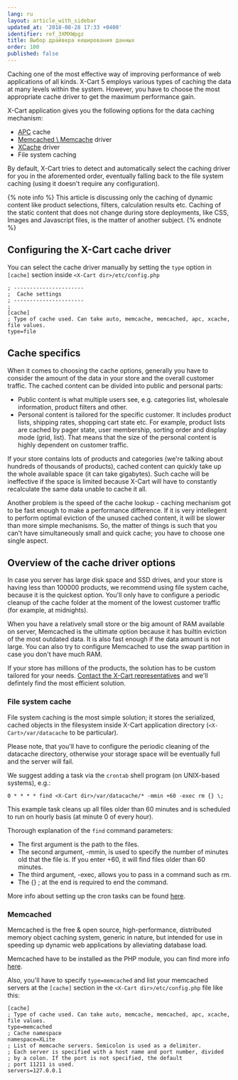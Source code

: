 ```yaml
---
lang: ru
layout: article_with_sidebar
updated_at: '2018-08-28 17:33 +0400'
identifier: ref_3XMXWpgz
title: Выбор драйвера кеширования данных
order: 100
published: false
---
```

Caching one of the most effective way of improving performance of web applications of all kinds. X-Cart 5 employs various types of caching the data at many levels within the system. However, you have to choose the most appropriate cache driver to get the maximum performance gain. 

X-Cart application gives you the following options for the data caching mechanism:

-	[APC](http://php.net/manual/en/book.apc.php) cache
-	[Memcached \ Memcache](http://php.net/manual/en/book.memcached.php) driver
-	[XCache](https://xcache.lighttpd.net/) driver
-	File system caching

By default, X-Cart tries to detect and automatically select the caching driver for you in the aforemented order, eventually falling back to the file system caching (using it doesn't require any configuration).

{% note info %}
This article is discussing only the caching of dynamic content like product selections, filters, calculation results etc. Caching of the static content that does not change during store deployments, like CSS, Images and Javascript files, is the matter of another subject.
{% endnote %}

## Configuring the X-Cart cache driver

You can select the cache driver manually by setting the `type` option in `[cache]` section inside `<X-Cart dir>/etc/config.php`

```
; ----------------------
;  Cache settings
; ----------------------
;
[cache]
; Type of cache used. Can take auto, memcache, memcached, apc, xcache, file values.
type=file
```

## Cache specifics

When it comes to choosing the cache options, generally you have to consider the amount of the data in your store and the overall customer traffic. The cached content can be divided into public and personal parts:

-	Public content is what multiple users see, e.g. categories list, wholesale information, product filters and other. 
-	Personal content is tailored for the specific customer. It includes product lists, shipping rates, shopping cart state etc. For example, product lists are cached by pager state, user membership, sorting order and display mode (grid, list). That means that the size of the personal content is highly dependent on customer traffic.

If your store contains lots of products and categories (we're talking about hundreds of thousands of products), cached content can quickly take up the whole available space (it can take gigabytes). Such cache will be ineffective if the space is limited because X-Cart will have to constantly recalculate the same data unable to cache it all.

Another problem is the speed of the cache lookup - caching mechanism got to be fast enough to make a performance difference. If it is very intellegent to perform optimal eviction of the unused cached content, it will be slower than more simple mechanisms. So, the matter of things is such that you can't have simultaneously small and quick cache; you have to choose one single aspect.

## Overview of the cache driver options

In case you server has large disk space and SSD drives, and your store is having less than 100000 products, we recommend using file system cache, because it is the quickest option. You'll only have to configure a periodic cleanup of the cache folder at the moment of the lowest customer traffic (for example, at midnights).

When you have a relatively small store or the big amount of RAM available on server, Memcached is the ultimate option because it has builtin eviction of the most outdated data. It is also fast enough if the data amount is not large. You can also try to configure Memcached to use the swap partition in case you don't have much RAM.

If your store has millions of the products, the solution has to be custom tailored for your needs. [Contact the X-Cart representatives](https://www.x-cart.com/contact-us.html) and we'll defintely find the most efficient solution. 

### File system cache

File system caching is the most simple solution; it stores the serialized, cached objects in the filesystem inside X-Cart application directory (`<X-Cart>/var/datacache` to be particular).

Please note, that you'll have to configure the periodic cleaning of the datacache directory, otherwise your storage space will be eventually full and the server will fail.

We suggest adding a task via the `crontab` shell program (on UNIX-based systems), e.g.:

```
0 * * * * find <X-Cart dir>/var/datacache/* -mmin +60 -exec rm {} \;
```

This example task cleans up all files older than 60 minutes and is scheduled to run on hourly basis (at minute 0 of every hour).

Thorough explanation of the `find` command parameters:
- The first argument is the path to the files.
- The second argument, -mmin, is used to specify the number of minutes old
that the file is. If you enter +60, it will find files older than 60
minutes.
- The third argument, -exec, allows you to pass in a command such as rm.
- The {} \; at the end is required to end the command.

More info about setting up the cron tasks can be found [here](https://www.cyberciti.biz/faq/how-do-i-add-jobs-to-cron-under-linux-or-unix-oses/).

### Memcached

Memcached is the free & open source, high-performance, distributed memory object caching system, generic in nature, but intended for use in speeding up dynamic web applications by alleviating database load.

Memcached have to be installed as the PHP module, you can find more info [here](http://php.net/manual/en/memcached.installation.php).

Also, you'll have to specify `type=memcached` and list your memcached servers at the `[cache]` section in the `<X-Cart dir>/etc/config.php` file like this:

```
[cache]
; Type of cache used. Can take auto, memcache, memcached, apc, xcache, file values.
type=memcached
; Cache namespace
namespace=XLite
; List of memcache servers. Semicolon is used as a delimiter.
; Each server is specified with a host name and port number, divided
; by a colon. If the port is not specified, the default
; port 11211 is used.
servers=127.0.0.1
```


